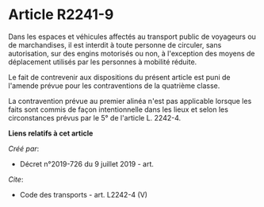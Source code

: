 # Article R2241-9

Dans les espaces et véhicules affectés au transport public de voyageurs ou de marchandises, il est interdit à toute personne
de circuler, sans autorisation, sur des engins motorisés ou non, à l'exception des moyens de déplacement utilisés par les
personnes à mobilité réduite. 

Le fait de contrevenir aux dispositions du présent article est puni de l'amende prévue pour les contraventions de la
quatrième classe. 

La contravention prévue au premier alinéa n'est pas applicable lorsque les faits sont commis de façon intentionnelle dans les
lieux et selon les circonstances prévus par le 5° de l'article L. 2242-4.

**Liens relatifs à cet article**

_Créé par_:

  - Décret n°2019-726 du 9 juillet 2019 - art.

_Cite_:

  - Code des transports - art. L2242-4 (V)
